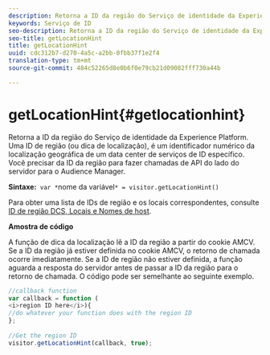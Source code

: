```yaml
---
description: Retorna a ID da região do Serviço de identidade da Experience Platform. Uma ID de região (ou dica de localização), é um identificador numérico da localização geográfica de um data center de serviços de ID específico. Você precisar da ID da região para fazer chamadas de API do lado do servidor para o Audience Manager.
keywords: Serviço de ID
seo-description: Retorna a ID da região do Serviço de identidade da Experience Platform. Uma ID de região (ou dica de localização), é um identificador numérico da localização geográfica de um data center de serviços de ID específico. Você precisar da ID da região para fazer chamadas de API do lado do servidor para o Audience Manager.
seo-title: getLocationHint
title: getLocationHint
uuid: cdc312b7-d270-4a5c-a2bb-0fbb37f1e2f4
translation-type: tm+mt
source-git-commit: 484c52265d8e0b6f0e79cb21d09082fff730a44b

---
```



# getLocationHint{#getlocationhint}

Retorna a ID da região do Serviço de identidade da Experience Platform. Uma ID de região (ou dica de localização), é um identificador numérico da localização geográfica de um data center de serviços de ID específico. Você precisar da ID da região para fazer chamadas de API do lado do servidor para o Audience Manager.

**Sintaxe:**` var *`nome da variável`* = visitor.getLocationHint()`

Para obter uma lista de IDs de região e os locais correspondentes, consulte [ID de região DCS, Locais e Nomes de host](https://marketing.adobe.com/resources/help/en_US/aam/dcs-regions.html).

**Amostra de código**

A função de dica da localização lê a ID da região a partir do cookie AMCV. Se a ID da região já estiver definida no cookie AMCV, o retorno de chamada ocorre imediatamente. Se a ID de região não estiver definida, a função aguarda a resposta do servidor antes de passar a ID da região para o retorno de chamada. O código pode ser semelhante ao seguinte exemplo.

```js
//callback function 
var callback = function ( 
<i>region ID here</i>){ 
//do whatever your function does with the region ID 
}; 
 
//Get the region ID 
visitor.getLocationHint(callback, true); 
```

